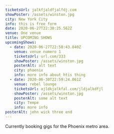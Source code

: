 ```yaml
---
ticketsUrl: jalkfjaldfjalfdj.com
showPoster: /assets/winston.jpg
city: New York City
info: this is free form
date: 2020-06-27T22:30:25.562Z
venue: One venue
title: UPCOMING SHOWS
upcomingShows:
  - date: 2020-06-27T22:58:43.840Z
    venue: venue numero 1
    ticketsUrl: url.com/333
    showPoster: /assets/winston.jpg
    posterAlt: alt text
    city: phoenix
    info: more info about htis thing
  - date: 2020-06-30T22:59:24.061Z
    venue: rebel lounge
    ticketsUrl: ajldkjalkfal.com/jldjalkdfjl
    showPoster: /assets/winston.jpg
    posterAlt: some alt text
    city: Tempe
    info: more info
posterAlt: john wick three end
---
```

Currently booking gigs for the Phoenix metro area.